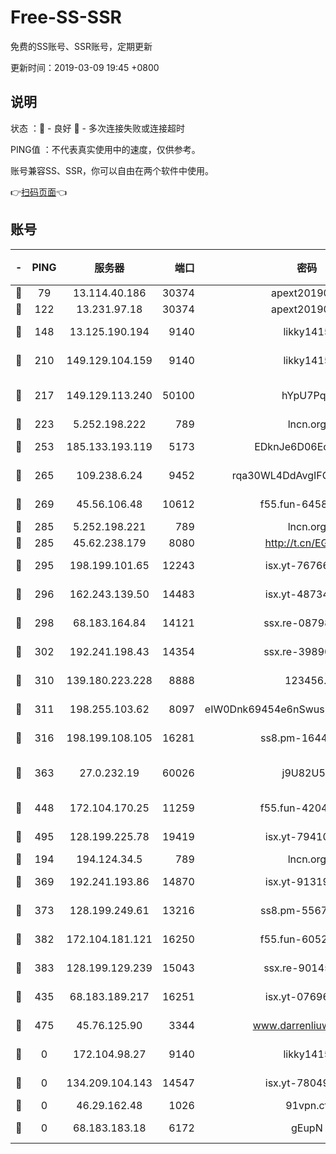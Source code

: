 # Free-SS-SSR

免费的SS账号、SSR账号，定期更新

更新时间：2019-03-09 19:45 +0800

## 说明

状态     ：🙂 - 良好 🙁 - 多次连接失败或连接超时

PING值   ：不代表真实使用中的速度，仅供参考。

账号兼容SS、SSR，你可以自由在两个软件中使用。

👉[扫码页面](https://liesauer.github.io/Free-SS-SSR/)👈

## 账号

|-|PING|服务器|端口|密码|加密方式|区域|
|:----:|:----:|:-----:|-----:|:----:|:----:|:----:|
|🙂|79|13.114.40.186|30374|apext2019006|chacha20|JP|
|🙂|122|13.231.97.18|30374|apext2019006|chacha20|JP|
|🙂|148|13.125.190.194|9140|likky1415|aes-256-cfb|KR|
|🙂|210|149.129.104.159|9140|likky1415|aes-256-cfb|HK|
|🙂|217|149.129.113.240|50100|hYpU7PqP|chacha20-ietf-poly1305|CN|
|🙂|223|5.252.198.222|789|lncn.org|rc4|JP|
|🙂|253|185.133.193.119|5173|EDknJe6D06EoWDaw|aes-256-cfb|US|
|🙂|265|109.238.6.24|9452|rqa30WL4DdAvgIFG6Fs3znzTa|aes-256-cfb|FR|
|🙂|269|45.56.106.48|10612|f55.fun-64589896|aes-256-cfb|US|
|🙂|285|5.252.198.221|789|lncn.org|rc4|JP|
|🙂|285|45.62.238.179|8080|http://t.cn/EGJIyrl|rc4-md5|CA|
|🙂|295|198.199.101.65|12243|isx.yt-76766830|aes-256-cfb|US|
|🙂|296|162.243.139.50|14483|isx.yt-48734916|aes-256-cfb|US|
|🙂|298|68.183.164.84|14121|ssx.re-08798532|aes-256-cfb|US|
|🙂|302|192.241.198.43|14354|ssx.re-39890928|aes-256-cfb|US|
|🙂|310|139.180.223.228|8888|123456..|aes-256-cfb|JP|
|🙂|311|198.255.103.62|8097|eIW0Dnk69454e6nSwuspv9DmS201tQ0D|aes-256-cfb|US|
|🙂|316|198.199.108.105|16281|ss8.pm-16442096|aes-256-cfb|US|
|🙂|363|27.0.232.19|60026|j9U82U53|xchacha20-ietf-poly1305|HK|
|🙂|448|172.104.170.25|11259|f55.fun-42045141|aes-256-cfb|SG|
|🙂|495|128.199.225.78|19419|isx.yt-79410902|aes-256-cfb|SG|
|🙂|194|194.124.34.5|789|lncn.org|rc4|JP|
|🙂|369|192.241.193.86|14870|isx.yt-91319838|aes-256-cfb|US|
|🙂|373|128.199.249.61|13216|ss8.pm-55672488|aes-256-cfb|SG|
|🙂|382|172.104.181.121|16250|f55.fun-60522964|aes-256-cfb|SG|
|🙂|383|128.199.129.239|15043|ssx.re-90145135|aes-256-cfb|SG|
|🙂|435|68.183.189.217|16251|isx.yt-07696164|aes-256-cfb|SG|
|🙂|475|45.76.125.90|3344|www.darrenliuwei.com|aes-256-cfb|AU|
|🙁|0|172.104.98.27|9140|likky1415|aes-256-cfb|JP|
|🙁|0|134.209.104.143|14547|isx.yt-78049863|aes-256-cfb|SG|
|🙁|0|46.29.162.48|1026|91vpn.cf|rc4-md5|RU|
|🙁|0|68.183.183.18|6172|gEupN|aes-256-cfb|SG|
